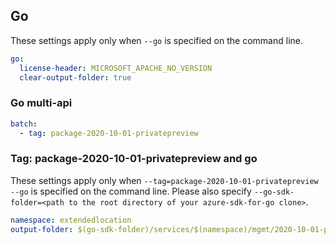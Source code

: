 ## Go

These settings apply only when `--go` is specified on the command line.

```yaml $(go)
go:
  license-header: MICROSOFT_APACHE_NO_VERSION
  clear-output-folder: true
```

### Go multi-api

``` yaml $(go) && $(multiapi)
batch:
  - tag: package-2020-10-01-privatepreview
```

### Tag: package-2020-10-01-privatepreview and go

These settings apply only when `--tag=package-2020-10-01-privatepreview --go` is specified on the command line.
Please also specify `--go-sdk-folder=<path to the root directory of your azure-sdk-for-go clone>`.

```yaml $(tag) == 'package-2020-10-01-privatepreview' && $(go)
namespace: extendedlocation
output-folder: $(go-sdk-folder)/services/$(namespace)/mgmt/2020-10-01-privatepreview/$(namespace)
```